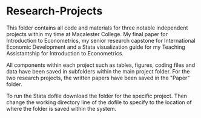 # Research-Projects
This folder contains all code and materials for three notable independent projects within my time at Macalester College. My final paper for Introduction to Econometrics, my senior research capstone for International Economic Development and a Stata visualization guide for my Teaching Assistantship for Introduction to Econometrics.

All components within each project such as tables, figures, coding files and data have been saved in subfolders within the main project folder. For the two research projects, the written papers have been saved in the "Paper" folder.

To run the Stata dofile download the folder for the specific project. Then change the working directory line of the dofile to specify to the location of where the folder is saved within the system. 
